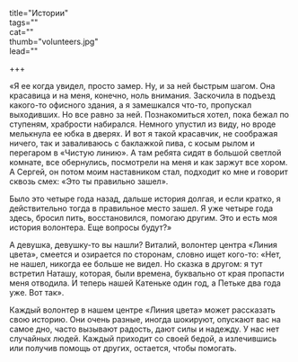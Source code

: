 title="Истории"  
tags=""  
cat=""  
thumb="volunteers.jpg"  
lead=""  

+++

«Я ее когда увидел, просто замер. Ну, и за ней быстрым шагом. Она красавица и на меня, конечно, ноль внимания. Заскочила в подъезд какого-то офисного здания, а я замешкался что-то, пропускал выходивших. Но все равно за ней. Познакомиться хотел, пока бежал по ступеням, храбрости набирался. Немного упустил из виду, но вроде мелькнула ее юбка в дверях. И вот я такой красавчик, не соображая ничего, так и заваливаюсь с баклажкой пива, с косым рылом и перегаром в «Чистую линию». А там ребята сидят в большой светлой комнате, все обернулись, посмотрели на меня и как заржут все хором. А Сергей, он потом моим наставником стал, подходит ко мне и говорит сквозь смех: «Это ты правильно зашел».

Было это четыре года назад, дальше история долгая, и если кратко, я действительно тогда в правильное место зашел. Я уже четыре года здесь, бросил пить, восстановился, помогаю другим. Это и есть моя история волонтера. Еще вопросы будут?»

А девушка, девушку-то вы нашли? Виталий, волонтер центра «Линия цвета», смеется и озирается по сторонам, словно ищет кого-то: «Нет, не нашел, никогда ее больше не видел. Но сказка в другом: я тут встретил Наташу, которая, были времена, буквально от края пропасти меня отводила. И теперь нашей Катеньке один год, а Петьке два года уже. Вот так».

Каждый волонтер в нашем центре «Линия цвета» может рассказать свою историю. Они очень разные, иногда шокируют, опускают вас на самое дно, часто вызывают радость, дают силы и надежду. У нас нет случайных людей. Каждый приходит со своей бедой, а излечившись или получив помощь от других, остается, чтобы помогать.